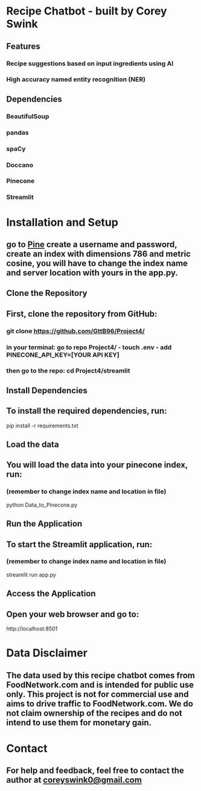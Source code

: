# Recipe Chatbot - built by Corey Swink

## Features
### Recipe suggestions based on input ingredients using AI
### High accuracy named entity recognition (NER)

## Dependencies
### BeautifulSoup
### pandas
### spaCy
### Doccano
### Pinecone
### Streamlit

# Installation and Setup

## go to [Pine](https://app.pinecone.io/) create a username and password, create an index with dimensions 786 and metric cosine, you will have to change the index name and server location with yours in the app.py.

## Clone the Repository
## First, clone the repository from GitHub:

### git clone https://github.com/GttB96/Project4/
### in your terminal: go to repo Project4/ - touch .env - add PINECONE_API_KEY=[YOUR API KEY]
### then go to the repo: cd Project4/streamlit

## Install Dependencies
## To install the required dependencies, run:

pip install -r requirements.txt

## Load the data
## You will load the data into your pinecone index, run:
### (remember to change index name and location in file)

python Data_to_Pinecone.py

## Run the Application
## To start the Streamlit application, run:
### (remember to change index name and location in file)

streamlit run app.py

## Access the Application
## Open your web browser and go to:

http://localhost:8501

# Data Disclaimer
## The data used by this recipe chatbot comes from FoodNetwork.com and is intended for public use only. This project is not for commercial use and aims to drive traffic to FoodNetwork.com. We do not claim ownership of the recipes and do not intend to use them for monetary gain.

# Contact
## For help and feedback, feel free to contact the author at coreyswink0@gmail.com